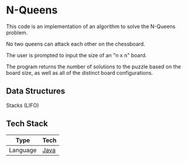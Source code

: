 # N-Queens

This code is an implementation of an algorithm to solve the N-Queens problem.

No two queens can attack each other on the chessboard.

The user is prompted to input the size of an "n x n" board.
 
The program returns the number of solutions to the puzzle based on the board size, as well as all of the distinct board configurations.

## Data Structures

Stacks (LIFO)

## Tech Stack

| Type      | Tech                                                         |
| --------- | ------------------------------------------------------------ |
| Language  | [Java](https://www.java.com/en/)                       |

##
